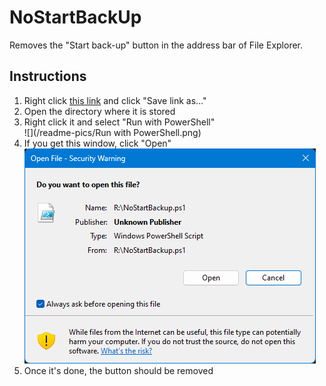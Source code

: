 # NoStartBackUp
Removes the "Start back-up" button in the address bar of File Explorer.

## Instructions
1. Right click [this link](https://raw.githubusercontent.com/WindowsOclock/NoStartBackup/main/NoStartBackup.ps1) and click "Save link as..."
2. Open the directory where it is stored
3. Right click it and select "Run with PowerShell" <br> ![](/readme-pics/Run with PowerShell.png)
4. If you get this window, click "Open" <br> ![](/readme-pics/Security%20Warning.png)
5. Once it's done, the button should be removed
